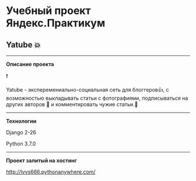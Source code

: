 # Учебный проект Яндекс.Практикум 
## Yatube :collision:
____

**Описание проекта**

:exclamation:

Yatube - эксперемениально-социальная сеть для блоггеров:thumbsup:, с возможностью выкладывать статьи с фотографиями, подписываться на других авторов :love_letter: и комментировать чужие статьи.:speech_balloon:

____

**Технологии**

Django 2-26

Python 3.7.0

____
**Проект залитый на хостинг**

http://lvvs666.pythonanywhere.com/
